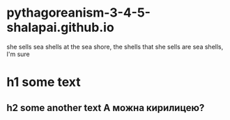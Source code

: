 # pythagoreanism-3-4-5-shalapai.github.io
she sells sea shells at the sea shore, the shells that she sells are sea shells, I'm sure


# h1 some text
## h2 some another text А можна кирилицею?
